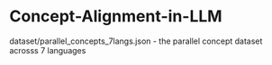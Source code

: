 # Concept-Alignment-in-LLM

dataset/parallel_concepts_7langs.json - the parallel concept dataset acrosss 7 languages
